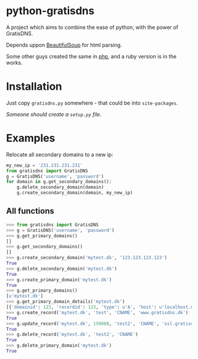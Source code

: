 python-gratisdns
================

A project which aims to combine the ease of python, with the power of GratisDNS.

Depends uppon [BeautifulSoup](http://www.crummy.com/software/BeautifulSoup/) for html parsing.

Some other guys created the same in [php](https://github.com/kasperhartwich/php-gratisdns), and a ruby version is in the works.

Installation
============
Just copy ```gratisdns.py``` somewhere - that could be into ```site-packages```.

_Someone should create a ```setup.py``` file._

Examples
========
Relocate all secondary domains to a new ip:

```python
my_new_ip = '231.231.231.231'
from gratisdns import GratisDNS
g = GratisDNS('username', 'password')
for domain in g.get_secondary_domains():
	g.delete_secondary_domain(domain)
	g.create_secondary_domain(domain, my_new_ip)
```

All functions
-------------

```python
>>> from gratisdns import GratisDNS
>>> g = GratisDNS('username', 'password')
>>> g.get_primary_domains()
[]
>>> g.get_secondary_domains()
[]
>>> g.create_secondary_domain('mytest.dk', '123.123.123.123')
True
>>> g.delete_secondary_domain('mytest.dk')
True
>>> g.create_primary_domain('mytest.dk')
True
>>> g.get_primary_domains()
[u'mytest.dk']
>>> g.get_primary_domain_details('mytest.dk')
[{'domainid': 123, 'recordid': 123, 'type': u'A', 'host': u'localhost.mytest.dk', 'ttl': 43200, 'data': u'127.0.0.1'}]
>>> g.create_record('mytest.dk', 'test', 'CNAME', 'www.gratisdns.dk')
True
>>> g.update_record('mytest.dk', 159068, 'test2', 'CNAME', 'ssl.gratisdns.dk', 900)
True
>>> g.delete_record('mytest.dk', 'test2', 'CNAME')
True
>>> g.delete_primary_domain('mytest.dk')
True
```
